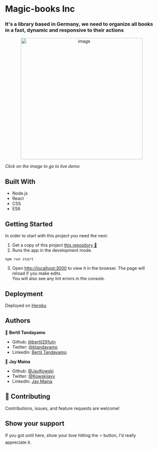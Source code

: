 # Magic-books Inc

### It's a library based in Germany, we need to organize all books in a fast, dynamic and responsive to their actions

[<div align="center"><img src="https://user-images.githubusercontent.com/24902525/94953865-dbe4f280-04ad-11eb-8239-352c0641b6c4.png" alt="image" width="400" /></div>](https://bookstore-apk.herokuapp.com/)

*Click on the image to go to live demo*

## Built With 

- Node.js
- React
- CSS
- ES6

## Getting Started

In order to start with this project you need the next:

1. Get a copy of this project [this repository :blue_book:](https://github.com/JayKowski/bookstore-cms.git)
2. Runs the app in the development mode.<br />
  ```
  npm run start
  ```
3. Open [http://localhost:3000](http://localhost:3000) to view it in the browser.
  The page will reload if you make edits.<br />
  You will also see any lint errors in the console.


## Deployment

Deployed on [Heroku](https://www.heroku.com/)  


## Authors

👤 **Bertil Tandayamo**

- Github: [@bertil291utn](https://github.com/bertil291utn)
- Twitter: [@btandayamo](https://twitter.com/batandayamo)
- LinkedIn: [Bertil Tandayamo](http://bit.ly/bertil_linkedin)

👤 **Jay Maina**

- Github: [@JayKowski](https://github.com/JayKowski)
- Twitter: [@Kowskijayy](https://twitter.com/Kowskijayy)
- LinkedIn: [Jay Maina](https://www.linkedin.com/in/jay-maina)


## 🤝 Contributing

Contributions, issues, and feature requests are welcome!

## Show your support

If you got until here, show your love hitting the ⭐️ button, I'd really appreciate it.

